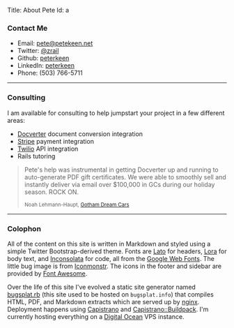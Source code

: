 Title: About Pete
Id: a

### Contact Me

* <i class="icon-envelope"></i> Email: [pete@petekeen.net](mailto:pete@petekeen.net)
* <i class="icon-twitter"></i> Twitter: [@zrail](http://twitter.com/zrail)
* <i class="icon-github"></i> Github: [peterkeen](https://github.com/peterkeen)
* <i class="icon-linkedin"></i> LinkedIn: [peterkeen](http://www.linkedin.com/in/peterkeen)
* <i class="icon-phone"></i> Phone: (503) 766-5711

* * * *

### Consulting

I am available for consulting to help jumpstart your project in a few different areas:

* [Docverter](http://www.docverter.com) document conversion integration
* [Stripe](https://stripe.com) payment integration
* [Twilio](http://twilio.com) API integration
* Rails tutoring

<blockquote>Pete's help was instrumental in getting Docverter up and running to auto-generate PDF gift certificates.  We were able to smoothly sell and instantly deliver via email over $100,000 in GCs during our holiday season. ROCK ON.

<small>Noah Lehmann-Haupt, <a href="http://www.gothamdreamcars.com/">Gotham Dream Cars</a></small>
</blockquote>

* * * *

### Colophon

All of the content on this site is written in Markdown and styled using a simple Twitter Bootstrap-derived theme. Fonts are [Lato][] for headers, [Lora][] for body text, and [Inconsolata][] for code, all from the [Google Web Fonts][]. The little bug image is from [Iconmonstr]. The icons in the footer and sidebar are provided by [Font Awesome][].

Over the life of this site I've evolved a static site generator named [bugsplat.rb][] (this site used to be hosted on `bugsplat.info`) that compiles HTML, PDF, and Markdown extracts which are served up by [nginx][]. Deployment happens using [Capistrano][] and [Capistrano::Buildpack][]. I'm currently hosting everything on a [Digital Ocean][] VPS instance.

[Inconsolata]: http://www.google.com/fonts/specimen/Inconsolata
[Lora]: http://www.google.com/fonts/specimen/Lora
[Lato]: http://www.google.com/fonts/specimen/Lato
[Google Web Fonts]: http://www.google.com/webfonts
[Iconmonstr]: http://iconmonstr.com/bug-3-icon/
[bugsplat.rb]: https://github.com/peterkeen/bugsplat.rb
[nginx]: http://wiki.nginx.org/Main
[Capistrano]: https://github.com/capistrano/capistrano
[Capistrano::Buildpack]: https://github.com/peterkeen/capistrano-buildpack
[RamNode]: https://clientarea.ramnode.com/aff.php?aff=142
[Font Awesome]: http://fortawesome.github.io/Font-Awesome/
[Digital Ocean]: http://www.digitalocean.com
